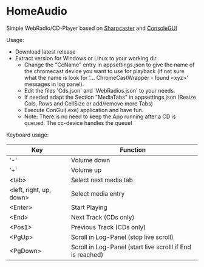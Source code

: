 # HomeAudio
Simple WebRadio/CD-Player based on [Sharpcaster](https://github.com/Tapanila/SharpCaster/) and [ConsoleGUI](https://github.com/TomaszRewak/C-sharp-console-gui-framework)

Usage:
* Download latest release
* Extract version for Windows or Linux to your working dir.
  * Change the "CcName" entry in appsettings.json to give the name of the chromecast device you want to use for playback (if not sure what the name is look for '... ChromeCastWrapper - found \<xyz\>' messages in log panel).
  * Edit the files 'Cds.json' and 'WebRadios.json' to your needs.
  * If needed adapt the Section "MediaTabs" in appsettings.json (Resize Cols, Rows and CellSize or add/remove more Tabs)
  * Execute ConGui(.exe) application and have fun.
  * Note: There is no need to keep the App running after a CD is queued. The cc-device handles the queue!


Keyboard usage:

Key | Function 
--- | --- 
'-' | Volume down 
'+' | Volume up
\<tab\> | Select next media tab
\<left, right, up, down\> | Select media entry
\<Enter\> | Start Playing
\<End\> | Next Track (CDs only)
\<Pos1\> | Previous Track (CDs only)
\<PgUp\> | Scroll in Log-Panel (stop live scroll)
\<PgDown\> | Scroll in Log-Panel (start live scrolll if End is reached)
 
  
  

